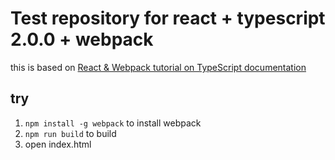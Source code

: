
# Test repository for react + typescript 2.0.0 + webpack

this is based on [React & Webpack tutorial on TypeScript documentation](https://www.typescriptlang.org/docs/handbook/react-&-webpack.html)

## try

1. `npm install -g webpack` to install webpack
1. `npm run build` to build
1. open index.html
